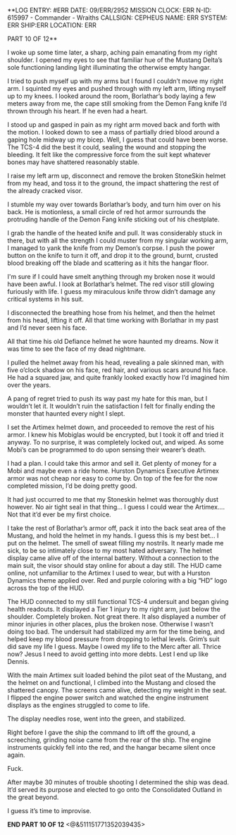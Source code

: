 **LOG ENTRY: #ERR
DATE: 09/ERR/2952
MISSION CLOCK: ERR
N-ID: 615997 - Commander - Wraiths
CALLSIGN: CEPHEUS 
NAME: ERR 
SYSTEM: ERR
SHIP:ERR
LOCATION: ERR

PART 10 OF 12**


I woke up some time later, a sharp, aching pain emanating from my right shoulder.
I opened my eyes to see that familiar hue of the Mustang Delta’s sole functioning landing light illuminating the otherwise empty hangar.

I tried to push myself up with my arms but I found I couldn’t move my right arm.
I squinted my eyes and pushed through with my left arm, lifting myself up to my knees.
I looked around the room, Borlathar’s body laying a few meters away from me, the cape still smoking from the Demon Fang knife I’d thrown through his heart. If he even had a heart.

I stood up and gasped in pain as my right arm moved back and forth with the motion.
I looked down to see a mass of partially dried blood around a gaping hole midway up my bicep. Well, I guess that could have been worse.  The TCS-4 did the best it could, sealing the wound and stopping the bleeding. It felt like the compressive force from the suit kept whatever bones may have shattered reasonably stable. 

I raise my left arm up, disconnect and remove the broken StoneSkin helmet from my head, and toss it to the ground, the impact shattering the rest of the already cracked visor. 

I stumble my way over towards Borlathar’s body, and turn him over on his back. He is motionless, a small circle of red hot armor surrounds the protruding handle of the Demon Fang knife sticking out of his chestplate. 

I grab the handle of the heated knife and pull. It was considerably stuck in there, but with all the strength I could muster from my singular working arm, I managed to yank the knife from my Demon’s corpse.
I push the power button on the knife to turn it off, and drop it to the ground, burnt, crusted blood breaking off the blade and scattering as it hits the hangar floor.

I'm sure if I could have smelt anything through my broken nose it would have been awful. 
I look at Borlathar’s helmet. The red visor still glowing furiously with life. I guess my miraculous knife throw didn’t damage any critical systems in his suit. 

I disconnected the breathing hose from his helmet, and then the helmet from his head, lifting it off. All that time working with Borlathar in my past and I’d never seen his face. 

All that time his old Defiance helmet he wore haunted my dreams. 
Now it was time to see the face of my dead nightmare.

I pulled the helmet away from his head, revealing a pale skinned man, with five o’clock shadow on his face, red hair, and various scars around his face. He had a squared jaw, and quite frankly looked exactly how I’d imagined him over the years. 

A pang of regret tried to push its way past my hate for this man, but I wouldn’t let it. It wouldn’t ruin the satisfaction I felt for finally ending the monster that haunted every night I slept. 

I set the Artimex helmet down, and proceeded to remove the rest of his armor.
I knew his Mobiglas would be encrypted, but I took it off and tried it anyway. To no surprise, it was completely locked out, and wiped. As some Mobi’s can be programmed to do upon sensing their wearer’s death. 

I had a plan. I could take this armor and sell it. Get plenty of money for a Mobi and maybe even a ride home. Hurston Dynamics Executive Artimex armor was not cheap nor easy to come by. On top of the fee for the now completed mission, I’d be doing pretty good. 

It had just occurred to me that my Stoneskin helmet was thoroughly dust however. No air tight seal in that thing… I guess I could wear the Artimex…. Not that it’d ever be my first choice. 

I take the rest of Borlathar’s armor off, pack it into the back seat area of the Mustang, and hold the helmet in my hands. I guess this is my best bet…
I put on the helmet. The smell of sweat filling my nostrils. It nearly made me sick, to be so intimately close to my most hated adversary. 
The helmet display came alive off of the internal battery. Without a connection to the main suit, the visor should stay online for about a day still. The HUD came online, not unfamiliar to the Artimex I used to wear, but with a Hurston Dynamics theme applied over. Red and purple coloring with a big “HD” logo across the top of the HUD. 

The HUD connected to my still functional TCS-4 undersuit and began giving health readouts. It displayed a Tier 1 injury to my right arm, just below the shoulder. Completely broken. Not great there. 
It also displayed a number of minor injuries in other places, plus the broken nose. Otherwise I wasn’t doing too bad. The undersuit had stabilized my arm for the time being, and helped keep my blood pressure from dropping to lethal levels. Grim’s suit did save my life I guess. Maybe I owed my life to the Merc after all. Thrice now? Jesus I need to avoid getting into more debts. Lest I end up like Dennis.

With the main Artimex suit loaded behind the pilot seat of the Mustang, and the helmet on and functional, I climbed into the Mustang and closed the shattered canopy. The screens came alive, detecting my weight in the seat. I flipped the engine power switch and watched the engine instrument displays as the engines struggled to come to life.

The display needles rose, went into the green, and stabilized.

Right before I gave the ship the command to lift off the ground, a screeching, grinding noise came from the rear of the ship. The engine instruments quickly fell into the red, and the hangar became silent once again.

Fuck.

After maybe 30 minutes of trouble shooting I determined the ship was dead. It’d served its purpose and elected to go onto the Consolidated Outland in the great beyond. 

I guess it’s time to improvise. 

**END PART 10 OF 12**
<@&511151771352039435>